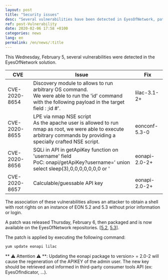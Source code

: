 ```yaml
---
layout: post
title: "Security issues"
desc: "Several vulnerabilities have been detected in EyesOfNetwork, patches are available."
ref: post-Vulnerability
date: 2020-02-06 17:58 +0100
categories: news
lang: en
permalink: /en/news/:title
---
```


This Wednesday, February 5, several vulnerabilities were detected in the EyesOfNetwork solution.

| CVE | Issue | Fix |
| --- | --- | --- |
| CVE-2020-8654 | Discovery module to allows to run arbitrary OS command. <br>We were able to run the 'id' command with the following payload in the target field : ;id #'. | lilac-3.1-2+ |
| CVE-2020-8655 | LPE via nmap NSE script<br>As the apache user is allowed to run nmap as root, we were able to execute arbitrary commands by providing a specially crafted NSE script. | eonconf-5.3-0 |
| CVE-2020-8656 | SQLi in API in getApiKey function on 'username' field<br>PoC: onapi/getApiKey?username=' union select sleep(3),0,0,0,0,0,0,0 or ' | eonapi-2.0-2+ |
| CVE-2020-8657 | Calculable/guessable API key | eonapi-2.0-2+ |


The association of these vulnerabilities allows an attacker to obtain
a shell with root rights on an instance of EON 5.2 and 5.3 without
prior information or login.

A patch was released Thursday, February 6, then packaged and is now available on the EyesOfNetwork repositories. [[5.2](https://download.eyesofnetwork.com/repos/5.2/updates/), [5.3](https://download.eyesofnetwork.com/repos/5.3/updates/)].

The patch is applied by executing the following command:

```bash
yum update eonapi lilac
```

** ⚠ Attention ⚠ **:
  Updating the eonapi package to version> = 2.0-2 will cause the
regeneration of the APIKEY of the admin user. The new key should
be retrieved and informed in third-party consumer tools
API (ex: EyesOfIndicator, ...).
